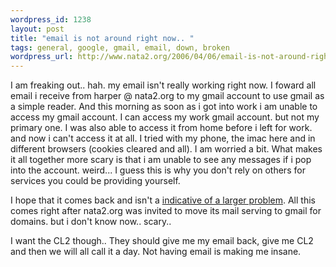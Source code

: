 ```yaml
--- 
wordpress_id: 1238
layout: post
title: "email is not around right now.. "
tags: general, google, gmail, email, down, broken
wordpress_url: http://www.nata2.org/2006/04/06/email-is-not-around-right-now/
---
```

I am freaking out.. hah. my email isn't really working right now. I foward all email i receive from harper @ nata2.org to my gmail account to use gmail as a simple reader. And this morning as soon as i got into work i am unable to access my gmail account. I can access my work gmail account. but not my primary one. I was also able to access it from home before i left for work. and now i can't access it at all. I tried with my phone, the imac here and in different browsers (cookies cleared and all). I am worried a bit. What makes it all together more scary is that i am unable to see any messages if i pop into the account. weird... I guess this is why you don't rely on others for services you could be providing yourself.

I hope that it comes back and isn't a <a href="http://www.p2pnet.net/story/8124">indicative of a larger problem</a>.  All this comes right after nata2.org was invited to move its mail serving to gmail for domains. but i don't know now.. scary..

I want the CL2 though.. They should give me my email back, give me CL2 and then we will all call it a day.
Not having email is making me insane.
